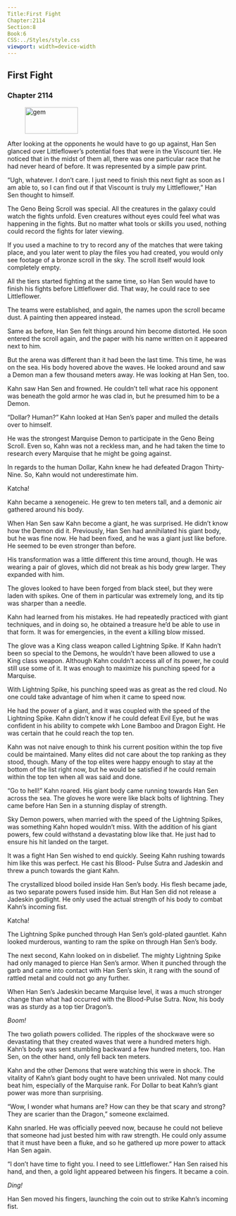 ```yaml
---
Title:First Fight 
Chapter:2114 
Section:8 
Book:6 
CSS:../Styles/style.css 
viewport: width=device-width
---
```

  
## First Fight
### Chapter 2114
  
<figure>
	<img src="../Images/gem.gif" alt="gem" id="gem" width="120" height="60" />
</figure>
  

  
After looking at the opponents he would have to go up against, Han Sen glanced over Littleflower’s potential foes that were in the Viscount tier. He noticed that in the midst of them all, there was one particular race that he had never heard of before. It was represented by a simple paw print.

“Ugh, whatever. I don’t care. I just need to finish this next fight as soon as I am able to, so I can find out if that Viscount is truly my Littleflower,” Han Sen thought to himself.

The Geno Being Scroll was special. All the creatures in the galaxy could watch the fights unfold. Even creatures without eyes could feel what was happening in the fights. But no matter what tools or skills you used, nothing could record the fights for later viewing.

If you used a machine to try to record any of the matches that were taking place, and you later went to play the files you had created, you would only see footage of a bronze scroll in the sky. The scroll itself would look completely empty.

All the tiers started fighting at the same time, so Han Sen would have to finish his fights before Littleflower did. That way, he could race to see Littleflower.

The teams were established, and again, the names upon the scroll became dust. A painting then appeared instead.

Same as before, Han Sen felt things around him become distorted. He soon entered the scroll again, and the paper with his name written on it appeared next to him.

But the arena was different than it had been the last time. This time, he was on the sea. His body hovered above the waves. He looked around and saw a Demon man a few thousand meters away. He was looking at Han Sen, too.

Kahn saw Han Sen and frowned. He couldn’t tell what race his opponent was beneath the gold armor he was clad in, but he presumed him to be a Demon.

“Dollar? Human?” Kahn looked at Han Sen’s paper and mulled the details over to himself.

He was the strongest Marquise Demon to participate in the Geno Being Scroll. Even so, Kahn was not a reckless man, and he had taken the time to research every Marquise that he might be going against.

In regards to the human Dollar, Kahn knew he had defeated Dragon Thirty-Nine. So, Kahn would not underestimate him.

Katcha!

Kahn became a xenogeneic. He grew to ten meters tall, and a demonic air gathered around his body.

When Han Sen saw Kahn become a giant, he was surprised. He didn’t know how the Demon did it. Previously, Han Sen had annihilated his giant body, but he was fine now. He had been fixed, and he was a giant just like before. He seemed to be even stronger than before.

His transformation was a little different this time around, though. He was wearing a pair of gloves, which did not break as his body grew larger. They expanded with him.

The gloves looked to have been forged from black steel, but they were laden with spikes. One of them in particular was extremely long, and its tip was sharper than a needle.

Kahn had learned from his mistakes. He had repeatedly practiced with giant techniques, and in doing so, he obtained a treasure he’d be able to use in that form. It was for emergencies, in the event a killing blow missed.

The glove was a King class weapon called Lightning Spike. If Kahn hadn’t been so special to the Demons, he wouldn’t have been allowed to use a King class weapon. Although Kahn couldn’t access all of its power, he could still use some of it. It was enough to maximize his punching speed for a Marquise.

With Lightning Spike, his punching speed was as great as the red cloud. No one could take advantage of him when it came to speed now.

He had the power of a giant, and it was coupled with the speed of the Lightning Spike. Kahn didn’t know if he could defeat Evil Eye, but he was confident in his ability to compete wkh Lone Bamboo and Dragon Eight. He was certain that he could reach the top ten.

Kahn was not naive enough to think his current position within the top five could be maintained. Many elites did not care about the top ranking as they stood, though. Many of the top elites were happy enough to stay at the bottom of the list right now, but he would be satisfied if he could remain within the top ten when all was said and done.

“Go to hell!” Kahn roared. His giant body came running towards Han Sen across the sea. The gloves he wore were like black bolts of lightning. They came before Han Sen in a stunning display of strength.

Sky Demon powers, when married with the speed of the Lightning Spikes, was something Kahn hoped wouldn’t miss. With the addition of his giant powers, few could withstand a devastating blow like that. He just had to ensure his hit landed on the target.

It was a fight Han Sen wished to end quickly. Seeing Kahn rushing towards him like this was perfect. He cast his Blood- Pulse Sutra and Jadeskin and threw a punch towards the giant Kahn.

The crystallized blood boiled inside Han Sen’s body. His flesh became jade, as two separate powers fused inside him. But Han Sen did not release a Jadeskin godlight. He only used the actual strength of his body to combat Kahn’s incoming fist.

Katcha!

The Lightning Spike punched through Han Sen’s gold-plated gauntlet. Kahn looked murderous, wanting to ram the spike on through Han Sen’s body.

The next second, Kahn looked on in disbelief. The mighty Lightning Spike had only managed to pierce Han Sen’s armor. When it punched through the garb and came into contact with Han Sen’s skin, it rang with the sound of rattled metal and could not go any further.

When Han Sen’s Jadeskin became Marquise level, it was a much stronger change than what had occurred with the Blood-Pulse Sutra. Now, his body was as sturdy as a top tier Dragon’s.

*Boom!*

The two goliath powers collided. The ripples of the shockwave were so devastating that they created waves that were a hundred meters high. Kahn’s body was sent stumbling backward a few hundred meters, too. Han Sen, on the other hand, only fell back ten meters.

Kahn and the other Demons that were watching this were in shock. The vitality of Kahn’s giant body ought to have been unrivaled. Not many could beat him, especially of the Marquise rank. For Dollar to beat Kahn’s giant power was more than surprising.

“Wow, I wonder what humans are? How can they be that scary and strong? They are scarier than the Dragon,” someone exclaimed.

Kahn snarled. He was officially peeved now, because he could not believe that someone had just bested him with raw strength. He could only assume that it must have been a fluke, and so he gathered up more power to attack Han Sen again.

“I don’t have time to fight you. I need to see Littleflower.” Han Sen raised his hand, and then, a gold light appeared between his fingers. It became a coin.

*Ding!*

Han Sen moved his fingers, launching the coin out to strike Kahn’s incoming fist.
